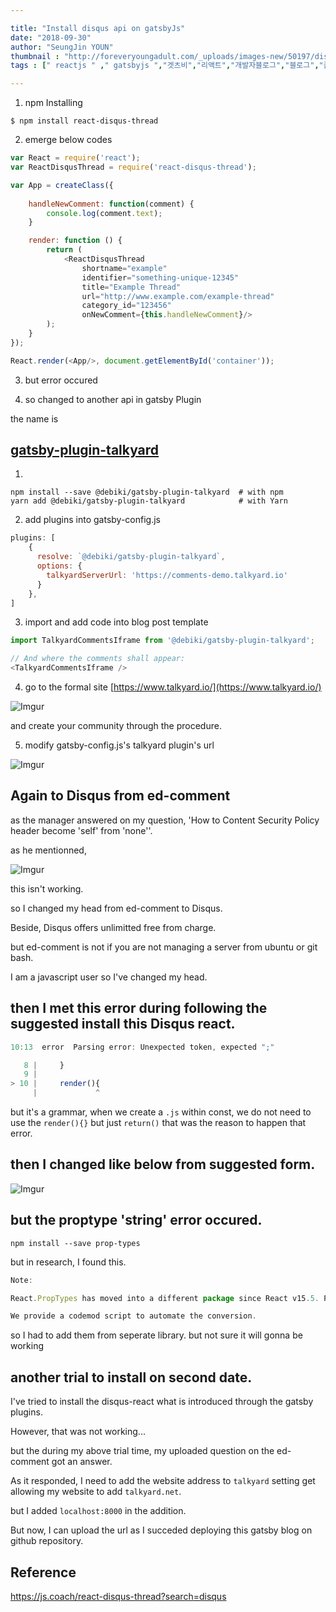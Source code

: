 ```yaml
---

title: "Install disqus api on gatsbyJs"
date: "2018-09-30"
author: "SeungJin YOUN"
thumbnail : "http://foreveryoungadult.com/_uploads/images-new/50197/disqustips__span.png" 
tags : [" reactjs " ," gatsbyjs ","겟츠비","리액트","개발자블로그","블로그","플랫폼","disqus","댓글","api","라이브러리"]

---
```


1. npm Installing


`$ npm install react-disqus-thread`

2. emerge below codes

```javascript
var React = require('react');
var ReactDisqusThread = require('react-disqus-thread');

var App = createClass({
	
	handleNewComment: function(comment) {
		console.log(comment.text);
	}

	render: function () {
		return (
			<ReactDisqusThread
				shortname="example"
				identifier="something-unique-12345"
				title="Example Thread"
				url="http://www.example.com/example-thread"
				category_id="123456"
				onNewComment={this.handleNewComment}/>
		);
	}
});

React.render(<App/>, document.getElementById('container'));
```


3. but error occured


4. so changed to another api in gatsby Plugin

the name is 

## [gatsby-plugin-talkyard](https://www.npmjs.com/package/@debiki/gatsby-plugin-talkyard)

1. 
```
npm install --save @debiki/gatsby-plugin-talkyard  # with npm
yarn add @debiki/gatsby-plugin-talkyard            # with Yarn
```

2. add plugins into gatsby-config.js

```javascript
plugins: [
    {
      resolve: `@debiki/gatsby-plugin-talkyard`,
      options: {
        talkyardServerUrl: 'https://comments-demo.talkyard.io'
      }
    },
]
```

3. import and add code into blog post template

```javascript
import TalkyardCommentsIframe from '@debiki/gatsby-plugin-talkyard';

// And where the comments shall appear:
<TalkyardCommentsIframe />
```

4. go to the formal site [https://www.talkyard.io/](https://www.talkyard.io/)

![Imgur](https://i.imgur.com/Xv1fDaA.png)

and create your community through the procedure.

5. modify gatsby-config.js's talkyard plugin's url

![Imgur](https://i.imgur.com/sbtHhVe.png)



## Again to Disqus from ed-comment

as the manager answered on my question, 'How to Content Security Policy header become 'self' from 'none''.

as he mentionned, 

![Imgur](https://i.imgur.com/yTQq46B.png)

this isn't working.

so I changed my head from ed-comment to Disqus.

Beside, Disqus offers unlimitted free from charge.

but ed-comment is not if you are not managing a server from ubuntu or git bash.

I am a javascript user so I've changed my head.


## then I met this error during following the suggested install this Disqus react.



```javascript
10:13  error  Parsing error: Unexpected token, expected ";"

   8 |     }
   9 |
> 10 |     render(){
     |             ^
```

but it's a grammar, when we create a `.js` within const, we do not need to use the `render(){}` but just `return()` that was the reason to happen that error.

## then I changed like below from suggested form.

![Imgur](https://i.imgur.com/yxXf9qs.png)


## but the proptype 'string' error occured.

`npm install --save prop-types`

but in research, I found this.

```javascript
Note:

React.PropTypes has moved into a different package since React v15.5. Please use the prop-types library instead.

We provide a codemod script to automate the conversion.
```

so I had to add them from seperate library.
but not sure it will gonna be working


## another trial to install on second date.

I've tried to install the disqus-react what is introduced through the gatsby plugins.

However, that was not working...

but the during my above trial time, my uploaded question on the ed-comment got an answer.

As it responded, I need to add the website address to `talkyard` setting get allowing my website to add `talkyard.net`.

but I added `localhost:8000` in the addition.

But now, I can upload the url as I succeded deploying this gatsby blog on github repository.





## Reference

https://js.coach/react-disqus-thread?search=disqus
